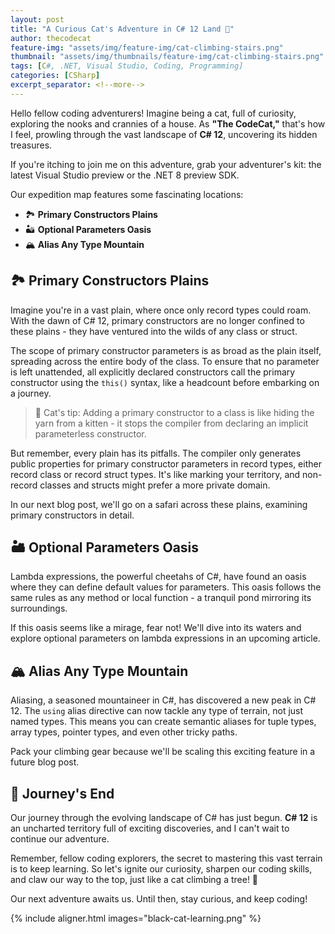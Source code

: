 ```yaml
---
layout: post
title: "A Curious Cat's Adventure in C# 12 Land 🐾"
author: thecodecat
feature-img: "assets/img/feature-img/cat-climbing-stairs.png"
thumbnail: "assets/img/thumbnails/feature-img/cat-climbing-stairs.png"
tags: [C#, .NET, Visual Studio, Coding, Programming]
categories: [CSharp]
excerpt_separator: <!--more-->
---
```


Hello fellow coding adventurers! Imagine being a cat, full of curiosity, exploring the nooks and crannies of a house. As **"The CodeCat,"** that's how I feel, prowling through the vast landscape of **C# 12**, uncovering its hidden treasures. 
<!--more-->
If you're itching to join me on this adventure, grab your adventurer's kit: the latest Visual Studio preview or the .NET 8 preview SDK. 

Our expedition map features some fascinating locations:

- 🏞️ **Primary Constructors Plains**
- 🏜️ **Optional Parameters Oasis**
- 🏔️ **Alias Any Type Mountain**

## 🏞️ Primary Constructors Plains

Imagine you're in a vast plain, where once only record types could roam. With the dawn of C# 12, primary constructors are no longer confined to these plains - they have ventured into the wilds of any class or struct.

The scope of primary constructor parameters is as broad as the plain itself, spreading across the entire body of the class. To ensure that no parameter is left unattended, all explicitly declared constructors call the primary constructor using the `this()` syntax, like a headcount before embarking on a journey. 

> 🐾 Cat's tip: Adding a primary constructor to a class is like hiding the yarn from a kitten - it stops the compiler from declaring an implicit parameterless constructor. 

But remember, every plain has its pitfalls. The compiler only generates public properties for primary constructor parameters in record types, either record class or record struct types. It's like marking your territory, and non-record classes and structs might prefer a more private domain.

In our next blog post, we'll go on a safari across these plains, examining primary constructors in detail.

##  🏜️ Optional Parameters Oasis

Lambda expressions, the powerful cheetahs of C#, have found an oasis where they can define default values for parameters. This oasis follows the same rules as any method or local function - a tranquil pond mirroring its surroundings.

If this oasis seems like a mirage, fear not! We'll dive into its waters and explore optional parameters on lambda expressions in an upcoming article.

## 🏔️ Alias Any Type Mountain

Aliasing, a seasoned mountaineer in C#, has discovered a new peak in C# 12. The `using` alias directive can now tackle any type of terrain, not just named types. This means you can create semantic aliases for tuple types, array types, pointer types, and even other tricky paths. 

Pack your climbing gear because we'll be scaling this exciting feature in a future blog post. 

## 🐾 Journey's End 

Our journey through the evolving landscape of C# has just begun. **C# 12** is an uncharted territory full of exciting discoveries, and I can't wait to continue our adventure.

Remember, fellow coding explorers, the secret to mastering this vast terrain is to keep learning. So let's ignite our curiosity, sharpen our coding skills, and claw our way to the top, just like a cat climbing a tree! 🐾

Our next adventure awaits us. Until then, stay curious, and keep coding!

{% include aligner.html images="black-cat-learning.png" %}